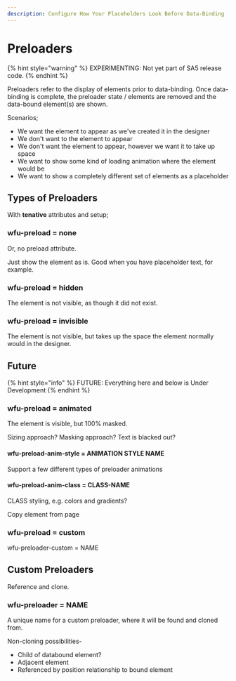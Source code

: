 ```yaml
---
description: Configure How Your Placeholders Look Before Data-Binding
---
```


# Preloaders

{% hint style="warning" %}
EXPERIMENTING: Not yet part of SA5 release code.&#x20;
{% endhint %}

Preloaders refer to the display of elements prior to data-binding. Once data-binding is complete, the preloader state / elements are removed and the data-bound element(s) are shown.&#x20;

Scenarios;

* We want the element to appear as we've created it in the designer&#x20;
* We don't want to the element to appear
* We don't want the element to appear, however we want it to take up space&#x20;
* We want to show some kind of loading animation where the element would be &#x20;
* We want to show a completely different set of elements as a placeholder&#x20;

## Types of Preloaders

With **tenative** attributes and setup;&#x20;

### wfu-preload = none

Or, no preload attribute.&#x20;

Just show the element as is. Good when you have placeholder text, for example.&#x20;

### wfu-preload = hidden

The element is not visible, as though it did not exist.

### wfu-preload = invisible

The element is not visible, but takes up the space the element normally would in the designer.

## Future

{% hint style="info" %}
FUTURE: Everything here and below is Under Development
{% endhint %}

### wfu-preload = animated

The element is visible, but 100% masked. &#x20;

Sizing approach? Masking approach? Text is blacked out?&#x20;

#### wfu-preload-anim-style = ANIMATION STYLE NAME

Support a few different types of preloader animations&#x20;

#### wfu-preload-anim-class = CLASS-NAME

CLASS styling, e.g. colors and gradients?

Copy element from page&#x20;

### wfu-preload = custom

wfu-preloader-custom = NAME

## Custom Preloaders

Reference and clone.&#x20;

### wfu-preloader = NAME

A unique name for a custom preloader, where it will be found and cloned from. &#x20;

Non-cloning possibilities-&#x20;

* Child of databound element?
* Adjacent element&#x20;
* Referenced by position relationship to bound element&#x20;







